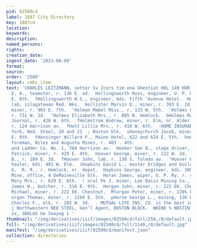 ```yaml
---
pid: 02500cd
label: 1887 City Directory
key: 1887cd
location: 
keywords: 
description: 
named_persons: 
rights: 
creation_date: 
ingest_date: '2023-08-09'
format: 
source: 
order: '2500'
layout: cmhc_item
text: 'CHARLES LEITZMANN, setter Sv 2cors tim ona Ghestiat HOL 149 HOR  Hollingsworth
  E. A., teamster, r. 136 E. ad.  Hollingsworth Ross, engineer, U. P. Ry., r. 220
  E. 8th.  fHollingsworth W.S., engineer, bds. Fifth ‘Avenue Hotel.  Hollis J. W.,
  lab, islagateean Red. Wks.  Hollister Marvin D., miner, r. 393 E. 2d.  Holm Joseph,
  miner, r. 903 E. 7th.  ‘Holman Mabel Miss., r. 133 W. 5th.  ‘Holmes Christ., lab,
  r. 731 W. 2d.  ‘Holmes Elizabeth Mrs., r. 805 N. Hemlock.  bHolmes Robert, printer,
  Journal, r. 420 W. 6th.  fHolmstrom Andrew, miner, r. Elm, nr. Alder.  ‘Holt Edward,
  r. 124 Harrison av.  fHolt Lillie Mrs., r. 410 W. 6th.  -HOME INSURANCE CO., New
  York, Ned. Steel, 20 and 21  ; Boston blk.  sHoneychurch Jacob, miner, bds. 702
  E. 8th.  tHonsinger Willard P., Maine Hotel, 622 and 624 E. 5th.  hee William H.,
  foreman, Niles and Augusta Mines, r. 403 . 4th.                                                                                                FHook
  and Ladder Co. No. 1, 704 Harrison av.  Hooker Van B., stage driver, r. 135 W. 4th.  Hooks
  Patrick, miner, r. 429 E. 4th.  Hoover George, miner, r. 122 W. 2d.  Hoover Jerome
  B., r. 109 E. 3d.  fHoover John, lab, r. 130 S. Toledo av.  ‘Hoover Warren, ore
  hauler, bds. 401 W. Elm.  (Hopkins David L., master bridges and buildings, D.& R.
  G.  R. R., r. Hemlock, nr. depot.  Hopkins George, engineer, bds. 308 E. 3d.  Hopkins
  Mine, office, 4 DeMaineville blk.  Horan James, wiper, U. P. Ry, r. 421 E. 11th.  (Horan
  Mary Mrs., r. 629 E. 6th.  ! oral Pe J. miner, Lee Basin Mining Co., r. 615 4t  ord
  James W., butcher, r. 516 E. 9th.  Horgan John, miner, r. 222 EK. Chestnut.  fHorgan
  Michael, miner, r. 222 EK. Chestnut.  Mlorgan Peter, miner, r. 228% E. 5th.  iE
  organ Thomas, miner, r. 2284 E. 5th.  pHorne George L., mining, 136 W. Chestnut.  Horner
  Charles F., elk, r. 202 W. 3d.  . MUTUAL LIFE INS. CO. is the best in the World
  j Northwestern NED STEEL, Gen’l Agent, BOSTON BLOCK.  WHINE % NOSTIN scsi ‘szont
  zx, SBOLUG Ue Seayog i '
thumbnail: "/img/derivatives/iiif/images/02500cd/full/250,/0/default.jpg"
full: "/img/derivatives/iiif/images/02500cd/full/1140,/0/default.jpg"
manifest: "/img/derivatives/iiif/02500cd/manifest.json"
collection: directories
---
```

